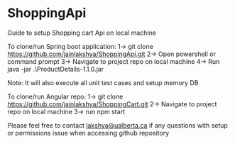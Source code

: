 # ShoppingApi
Guide to setup Shopping cart Api on local machine

To clone/run Spring boot application:
1->	git clone https://github.com/jainlakshya/ShoppingApi.git
2->	Open powershell or command prompt 
3->	Navigate to project repo on local machine
4->	 Run java -jar .\ProductDetails-1.1.0.jar

Note: It will also execute all unit test cases and setup memory DB


To clone/run Angular repo:
1->	git clone https://github.com/jainlakshya/ShoppingCart.git
2->	Navigate to project repo on local machine
3->	run npm start


Please feel free to contact lakshya@ualberta.ca if any questions with setup or permissions issue when accessing github repository

